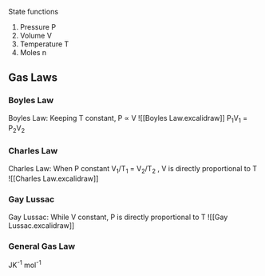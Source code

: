 State functions
1. Pressure P
2. Volume V
3. Temperature T
4. Moles n

## Gas Laws
### Boyles Law
Boyles Law: Keeping T constant, P ∝ V
![[Boyles Law.excalidraw]]
P<sub>1</sub>V<sub>1</sub> = P<sub>2</sub>V<sub>2</sub>

### Charles Law
Charles Law: When P constant V<sub>1</sub>/T<sub>1</sub> = V<sub>2</sub>/T<sub>2</sub> , V is directly proportional to T
![[Charles Law.excalidraw]]

### Gay Lussac
Gay Lussac: While V constant, P is directly proportional to T
![[Gay Lussac.excalidraw]]

### General Gas Law

JK<sup>-1</sup> mol<sup>-1</sup> 